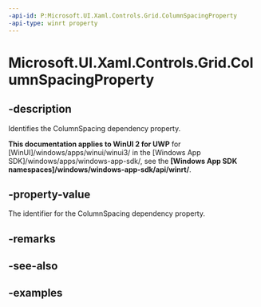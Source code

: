 ```yaml
---
-api-id: P:Microsoft.UI.Xaml.Controls.Grid.ColumnSpacingProperty
-api-type: winrt property
---
```


<!-- Property syntax.
public DependencyProperty ColumnSpacingProperty { get; }
-->

# Microsoft.UI.Xaml.Controls.Grid.ColumnSpacingProperty

## -description

Identifies the ColumnSpacing dependency property.

**This documentation applies to WinUI 2 for UWP** for [WinUI]/windows/apps/winui/winui3/ in the [Windows App SDK]/windows/apps/windows-app-sdk/, see the **[Windows App SDK namespaces]/windows/windows-app-sdk/api/winrt/**.

## -property-value

The identifier for the ColumnSpacing dependency property.

## -remarks

## -see-also

## -examples

